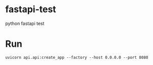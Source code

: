 # fastapi-test
python fastapi test


# Run
```shell
uvicorn api.api:create_app --factory --host 0.0.0.0 --port 8080
```
